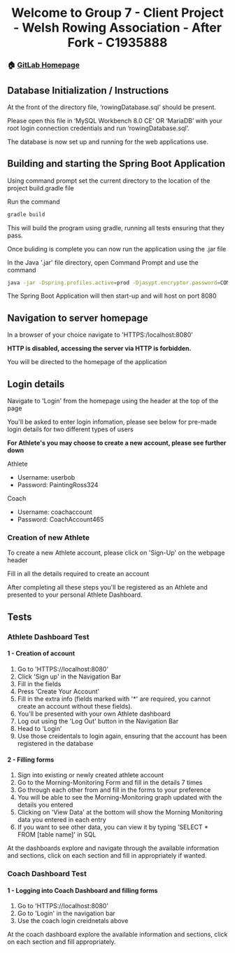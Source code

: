 <h1 align="center">Welcome to Group 7 - Client Project - Welsh Rowing Association - After Fork - C1935888</h1>
<p>
</p>

### 🏠 [GitLab Homepage](https://git.cardiff.ac.uk/c1935888/clientproject-group7-1935888-afterfork/)

## Database Initialization  / Instructions

At the front of the directory file, ‘rowingDatabase.sql’ should be present.

Please open this file in ‘MySQL Workbench 8.0 CE’ OR ‘MariaDB’ with your root login connection
credentials and run ‘rowingDatabase.sql’.

The database is now set up and running for the web applications use.

## Building and starting the Spring Boot Application

Using command prompt set the current directory to the location of the project build.gradle file

Run the command 

```sh
gradle build
```
This will build the program using gradle, running all tests ensuring that they pass.

Once buliding is complete you can now run the application using the .jar file

In the Java '.jar' file directory, open Command Prompt and use the command 

```sh
java -jar -Dspring.profiles.active=prod -Djasypt.encryptor.password=COMSC JAR_C1935888.jar
```

The Spring Boot Application will then start-up and will host on port 8080

## Navigation to server homepage

In a browser of your choice navigate to 'HTTPS:/localhost:8080'

**HTTP is disabled, accessing the server via HTTP is forbidden.**

You will be directed to the homepage of the application

## Login details

Navigate to 'Login' from the homepage using the header at the top of the page

You'll be asked to enter login infomation, please see below for pre-made login details for two different types of users

**For Athlete's you may choose to create a new account, please see further down**

Athlete
- Username: userbob
- Password: PaintingRoss324

Coach
- Username: coachaccount
- Password: CoachAccount465

### Creation of new Athlete

To create a new Athlete account, please click on 'Sign-Up' on the webpage header

Fill in all the details required to create an account

After completing all these steps you'll be registered as an Athlete and presented to your personal Athlete Dashboard.

## Tests

### Athlete Dashboard Test

#### 1 - Creation of account

1. Go to 'HTTPS://localhost:8080'
2. Click 'Sign up' in the Navigation Bar
3. Fill in the fields
4. Press 'Create Your Account'
5. Fill in the extra info (fields marked with '*' are required, you cannot create an account without these fields).
6. You'll be presented with your own Athlete dashboard
7. Log out using the 'Log Out' button in the Navigation Bar
8. Head to 'Login'
9. Use those creidentals to login again, ensuring that the account has been registered in the database

#### 2 - Filling forms

1. Sign into existing or newly created athlete account
2. Go to the Morning-Monitoring Form and fill in the details 7 times
3. Go through each other from and fill in the forms to your preference
4. You will be able to see the Morning-Monitoring graph updated with the details you entered
5. Clicking on 'View Data' at the bottom will show the Morning Monitoring data you entered in each entry
6. If you want to see other data, you can view it by typing 'SELECT * FROM [table name]' in SQL

At the dashboards explore and navigate through the available information and sections, click on each
section and fill in appropriately if wanted.

### Coach Dashboard Test

#### 1 - Logging into Coach Dashboard and filling forms

1. Go to 'HTTPS://localhost:8080'
2. Go to 'Login' in the navigation bar
3. Use the coach login creidnetals above


At the coach dashboard explore the available information and sections, click on each section and fill
appropriately. 